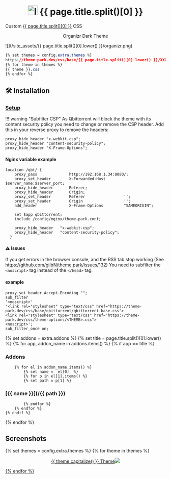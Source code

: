 <h1 align="center"> <img src="/site_assets/{{ page.title.split()[0].lower() }}/logo.png" alt="logo" width="30" height="30"> {{ page.title.split()[0] }}</h1>

Custom [{{ page.title.split()[0] }}](https://github.com/qbittorrent/qbittorrent) CSS

<p align="center"> Organizr Dark Theme </p>

![](/site_assets/{{ page.title.split()[0].lower() }}/organizr.png)

```css
{% set themes = config.extra.themes %}
https://theme-park.dev/css/base/{{ page.title.split()[0].lower() }}/XXX.css
{% for theme in themes %}
{{ theme }}.css
{% endfor %}
```

## 🛠️ Installation

### [Setup](/setup)

!!! warning "Subfilter CSP"
    As Qbittorrent will block the theme with its content security policy you need to change or remove the CSP header.
    Add this in your reverse proxy to remove the headers:

```nginx
proxy_hide_header "x-webkit-csp";
proxy_hide_header "content-security-policy";
proxy_hide_header "X-Frame-Options";
```

#### Nginx variable example

```nginx
location /qbt/ {
    proxy_pass              http://192.168.1.34:8080/;
    proxy_set_header        X-Forwarded-Host        $server_name:$server_port;
    proxy_hide_header       Referer;
    proxy_hide_header       Origin;
    proxy_set_header        Referer                 '';
    proxy_set_header        Origin                  '';
    add_header              X-Frame-Options         "SAMEORIGIN";

    set $app qbittorrent;
    include /config/nginx/theme-park.conf;

    proxy_hide_header   "x-webkit-csp";
    proxy_hide_header   "content-security-policy";
  }
```

#### ⚠️ Issues

If you get errors in the browser console, and the RSS tab stop working (See https://github.com/gilbN/theme.park/issues/132)
You need to subfilter the `<noscript>` tag instead of the `</head>` tag.

#### example

```nginx
proxy_set_header Accept-Encoding "";
sub_filter
'<noscript>'
'<link rel="stylesheet" type="text/css" href="https://theme-park.dev/css/base/qbittorrent/qbittorrent-base.css">
<link rel="stylesheet" type="text/css" href="https://theme-park.dev/css/theme-options/<THEME>.css">
<noscript>';
sub_filter_once on;
```

{% set addons = extra.addons %}
{% set title = page.title.split()[0].lower() %}
{% for app, addon_name in addons.items() %}
    {% if app  ==  title %}

### Addons

        {% for el in addon_name.items() %}
            {% set name =  el[0]  %}
            {% for p in el[1].items() %}
            {% set path = p[1] %}

### [{{ name }}](/{{ path }})

            {% endfor %}
        {% endfor %}
    {% endif %}
{% endfor %}

## Screenshots

{% set themes = config.extra.themes %}
{% for theme in themes %}
<p align="center">  
<a href="/site_assets/{{ page.title.split()[0].lower() }}/{{ theme }}.png">{{ theme.capitalize() }} Theme<img src="/site_assets/{{ page.title.split()[0].lower() }}/{{ theme }}.png"></img>
</p>
{% endfor %}
